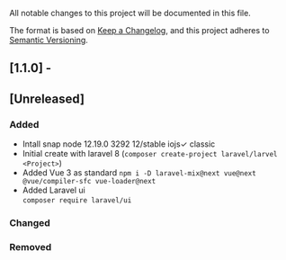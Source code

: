 All notable changes to this project will be documented in this file.

The format is based on [Keep a Changelog](https://keepachangelog.com/en/1.0.0/),
and this project adheres to [Semantic Versioning](https://semver.org/spec/v2.0.0.html).

## [1.1.0] - 

## [Unreleased]

### Added

- Intall snap node      12.19.0    3292   12/stable      iojs✓             classic
- Initial create with laravel 8 (`composer create-project laravel/larvel <Project>`)
- Added Vue 3 as standard
  `npm i -D laravel-mix@next vue@next @vue/compiler-sfc vue-loader@next`
- Added Laravel ui  
  `composer require laravel/ui`
  
### Changed

### Removed

